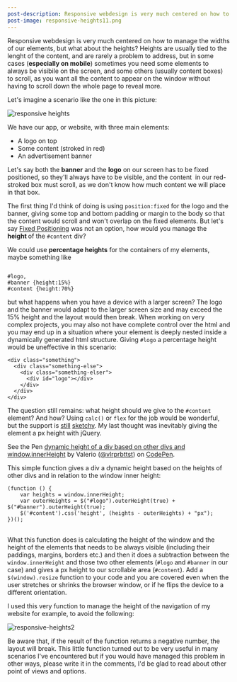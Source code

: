 ```yaml
---
post-description: Responsive webdesign is very much centered on how to manage the widths of our elements, but what about the heights?
post-image: responsive-heights11.png
---
```

Responsive webdesign is very much centered on how to manage the widths of our elements, but what about the heights?
Heights are usually tied to the lenght of the content, and are rarely a problem to address, but in some cases (<strong>especially on mobile</strong>) sometimes you need some elements to always be visibile on the screen,
 and some others (usually content boxes) to scroll, as you want all the content to appear on the window without having to scroll down the whole page to reveal more.

<!--more-->

Let's imagine a scenario like the one in this picture:

<img src="/images/blog/responsive-heights11.png" alt="responsive heights"  />

We have our app, or website, with three main elements:
<ul>
	<li>A logo on top</li>
	<li>Some content (stroked in red)</li>
	<li>An advertisement banner</li>
</ul>
Let's say both the <strong>banner</strong> and the <strong>logo</strong> on our screen has to be fixed positioned, so they'll always have to be visible, and the content  in our red-stroked box must scroll, as we don't know how much content we
 will place in that box.

The first thing I'd think of doing is using <code class="language-css">position:fixed</code> for the logo and the banner, giving some top and bottom padding or margin to the body so that the content would scroll
 and won't overlap on the fixed elements. But let's say <a href="http://bradfrost.com/blog/mobile/fixed-position/" target="_blank">Fixed Positioning</a> was not an option, how would you manage the
 <strong>height </strong>of the <code class="language-css">#content</code> div?

We could use <strong>percentage heights</strong> for the containers of my elements, maybe something like
<pre class="language-css"><code>
#logo,
#banner {height:15%}
#content {height:70%}</code>
</pre>
but what happens when you have a device with a larger screen? The logo and the banner would adapt to the larger screen size and may exceed the 15% height and the layout would then break.
 When working on very complex projects, you may also not have complete control over the html and you may end up in a situation where your element is deeply nested inside a dynamically generated html structure.
 Giving <code class="language-css">#logo</code> a percentage height would be uneffective in this scenario:

<pre class="language-markup"><code class="language-markup">&lt;div class="something"&gt;
  &lt;div class="something-else"&gt;
    &lt;div class="something-elser"&gt;
      &lt;div id="logo"&gt;&lt;/div&gt;
    &lt;/div&gt;
  &lt;/div&gt;
&lt;/div&gt;</code></pre>

The question still remains: what height should we give to the <code class="language-markup">#content</code> element? And how? Using <code class="language-css">calc()</code> or <code class="language-css">flex</code> for the job would be wonderful,
 but the support is <a href="http://caniuse.com/#search=calc" target="_blank">still</a> <a href="http://caniuse.com/#search=flexbox" target="_blank">sketchy</a>. My last thought was inevitably giving the element a px height with jQuery.
<p class="codepen" data-height="337" data-theme-id="8358" data-slug-hash="hrAli" data-default-tab="result" data-user="vlrprbttst">See the Pen <a href="http://codepen.io/vlrprbttst/pen/hrAli/">dynamic height of a div based on other divs and window.innerHeight</a> by Valerio (<a href="http://codepen.io/vlrprbttst">@vlrprbttst</a>) on <a href="http://codepen.io">CodePen</a>.</p>
<script src="//assets.codepen.io/assets/embed/ei.js" async=""></script>

This simple function gives a div a dynamic height based on the heights of other divs and in relation to the window inner height:

<pre class="language-javascript"><code>(function () {
    var heights = window.innerHeight;
    var outerHeights = $("#logo").outerHeight(true) + $("#banner").outerHeight(true);
    $('#content').css('height', (heights - outerHeights) + "px");
})();
</code>
</pre>
What this function does is calculating the height of the window and the height of the elements that needs to be always visible (including their paddings, margins, borders etc.) and then it does
 a subtraction between the <code class="language-javascript">window.innerHeight</code> and those two other elements (<code class="language-css">#logo</code> and <code class="language-css">#banner</code> in our case) and
  gives a px height to our scrollable area (<code class="language-css">#content</code>). Add a <code class="language-javascript">$(window).resize</code> function to your code and you are covered even when the user
  stretches or shrinks the browser window, or if he flips the device to a different orientation.

I used this very function to manage the height of the navigation of my website for example, to avoid the following:

<img src="/images/blog/responsive-heights2-1024x572.png" alt="responsive-heights2" />

Be aware that, if the result of the function returns a negative number, the layout will break. This little function turned out to be very useful in many
 scenarios I've encountered but if you would have managed this problem in other ways, please write it in the comments, I'd be glad to read about other point of views and options.
